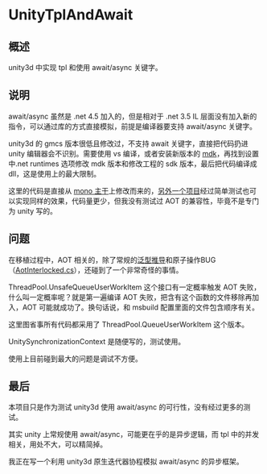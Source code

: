 # UnityTplAndAwait
## 概述
unity3d 中实现 tpl 和使用 await/async 关键字。

## 说明
await/async 虽然是 .net 4.5 加入的，但是相对于 .net 3.5 IL 层面没有加入新的指令，可以通过库的方式直接模拟，前提是编译器要支持 await/async 关键字。

unity3d 的 gmcs 版本很低且修改过，不支持 await 关键字，直接把代码扔进 unity 编辑器会不识别。需要使用 vs 编译，或者安装新版本的 [mdk](http://www.mono-project.com/download/)，再找到设置中.net runtimes 选项修改 mdk 版本和修改工程的 sdk 版本，最后把代码编译成 dll，这是使用上的最大限制。

这里的代码是直接从 [mono 主干](https://github.com/mono/mono)上修改而来的，[另外一个项目](https://github.com/OmerMor/AsyncBridge)经过简单测试也可以实现同样的效果，代码量更少，但我没有测试过 AOT 的兼容性，毕竟不是专门为 unity 写的。

## 问题
在移植过程中，AOT 相关的，除了常规的[泛型推导](http://developer.xamarin.com/guides/ios/advanced_topics/limitations/#.NET.c2.a0API.c2.a0Limitations)和原子操作BUG（[AotInterlocked.cs](https://github.com/nswutong/UnityTplAndAwait/blob/master/System.Threading/System.Threading/AotInterlocked.cs)），还碰到了一个非常奇怪的事情。

ThreadPool.UnsafeQueueUserWorkItem 这个接口有一定概率触发 AOT 失败，什么叫一定概率呢？就是第一遍编译 AOT 失败，把含有这个函数的文件移除再加入，AOT 可能就成功了。换句话说，和 msbuild 配置里面的文件包含顺序有关。

这里图省事所有代码都采用了 ThreadPool.QueueUserWorkItem 这个版本。

UnitySynchronizationContext 是随便写的，测试使用。

使用上目前碰到最大的问题是调试不方便。

## 最后
本项目只是作为测试 unity3d 使用 await/async 的可行性，没有经过更多的测试。

其实 unity 上常规使用 await/async，可能更在乎的是异步逻辑，而 tpl 中的并发相关，用处不大，可以精简掉。

我正在写一个利用 unity3d 原生迭代器协程模拟 await/async 的异步框架。